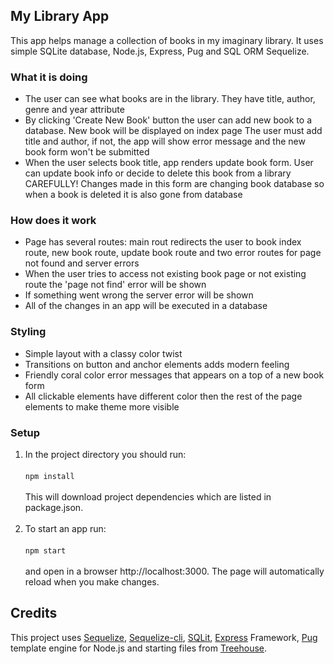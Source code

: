 ## My Library App

This app helps manage a collection of books in my imaginary library. It uses simple SQLite  database, Node.js, Express, Pug and SQL ORM Sequelize. 

### What it is doing

- The user can see what books are in the library. They have title, author, genre and year attribute
- By clicking 'Create New Book' button the user can add new book to a database. New book will be displayed on index page
The user must add title and author, if not, the app will show error message and the new book form won't be submitted
- When the user selects book title, app renders update book form. User can update book info or decide to delete this book from a library
CAREFULLY! Changes made in this form are changing book database so when a book is deleted it is also gone from database

### How does it work
- Page has several routes: main rout redirects the user to book index route, new book route, update book route and two error routes for page not found and server errors
- When the user tries to access not existing book page or not existing route the 'page not find' error will be shown
- If something went wrong the server error will be shown
- All of the changes in an app will be executed in a database

### Styling 
- Simple layout with a classy color twist
- Transitions on button and anchor elements adds modern feeling
- Friendly coral color error messages that appears on a top of a new book form
- All clickable elements have different color then the rest of the page elements to make theme more visible 
### Setup
1. In the project directory you should run:<br/><br/>
`npm install`<br/><br/> This will download project dependencies which are listed in package.json.<br/><br/>
2. To start an app run:<br/><br/>
    `npm start`<br/><br/>
    and open in a browser http://localhost:3000. The page will automatically reload when you make changes.
## Credits
This project uses [Sequelize](https://sequelize.org), [Sequelize-cli](https://www.npmjs.com/package/sequelize-cli), [SQLit](https://www.sqlite.org/index.html), [Express](https://expressjs.com) Framework,
 [Pug](https://pugjs.org/api/getting-started.html) template engine for Node.js and starting files from [Treehouse](https://teamtreehouse.com).   

     

 
